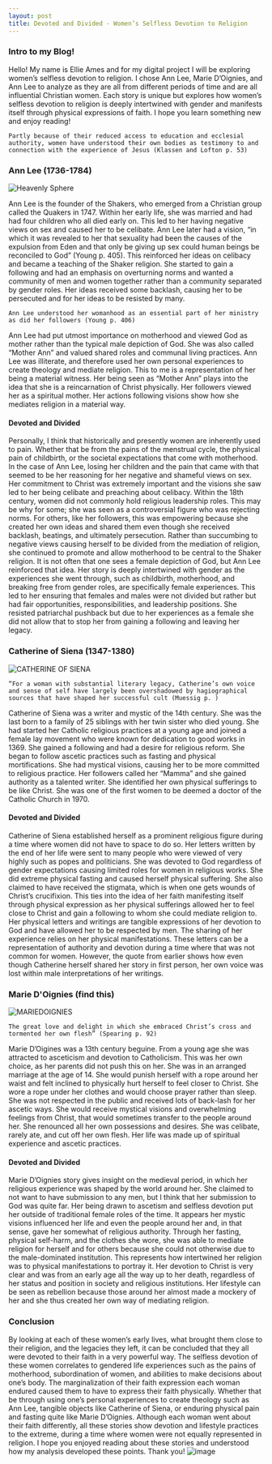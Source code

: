 ```yaml
---
layout: post 
title: Devoted and Divided - Women’s Selfless Devotion to Religion
---
```


### Intro to my Blog!
Hello! My name is Ellie Ames and for my digital project I will be exploring women’s selfless devotion to religion. I chose Ann Lee, Marie D’Oignies, and Ann Lee to analyze as they are all from different periods of time and are all influential Christian women. Each story is unique but explores how women’s selfless devotion to religion is deeply intertwined with gender and manifests itself through physical expressions of faith. I hope you learn something new and enjoy reading!


```Partly because of their reduced access to education and ecclesial authority, women have understood their own bodies as testimony to and connection with the experience of Jesus (Klassen and Lofton p. 53)```

### Ann Lee (1736-1784)

![Heavenly Sphere](https://raw.githubusercontent.com/amese1/Blog-Assignment/refs/heads/master/assets/css/Andrews-emblemheavenlysphere-1854.jpg)


Ann Lee is the founder of the Shakers, who emerged from a Christian group called the Quakers in 1747. Within her early life, she was married and had had four children who all died early on. This led to her having negative views on sex and caused her to be celibate. Ann Lee later had a vision, “in which it was revealed to her that sexuality had been the causes of the expulsion from Eden and that only be giving up sex could human beings be reconciled to God” (Young p. 405). This reinforced her ideas on celibacy and became a teaching of the Shaker religion. She started to gain a following and had an emphasis on overturning norms and wanted a community of men and women together rather than a community separated by gender roles. Her ideas received some backlash, causing her to be persecuted and for her ideas to be resisted by many. 

```Ann Lee understood her womanhood as an essential part of her ministry as did her followers (Young p. 406)```

Ann Lee had put utmost importance on motherhood and viewed God as mother rather than the typical male depiction of God. She was also called “Mother Ann” and valued shared roles and communal living practices. Ann Lee was illiterate, and therefore used her own personal experiences to create theology and mediate religion. This to me is a representation of her being a material witness. Her being seen as “Mother Ann” plays into the idea that she is a reincarnation of Christ physically. Her followers viewed her as a spiritual mother. Her actions following visions show how she mediates religion in a material way.

#### Devoted and Divided
Personally, I think that historically and presently women are inherently used to pain. Whether that be from the pains of the menstrual cycle, the physical pain of childbirth, or the societal expectations that come with motherhood. In the case of Ann Lee, losing her children and the pain that came with that seemed to be her reasoning for her negative and shameful views on sex. Her commitment to Christ was extremely important and the visions she saw led to her being celibate and preaching about celibacy. Within the 18th century, women did not commonly hold religious leadership roles. This may be why for some; she was seen as a controversial figure who was rejecting norms. For others, like her followers, this was empowering because she created her own ideas and shared them even though she received backlash, beatings, and ultimately persecution. Rather than succumbing to negative views causing herself to be divided from the mediation of religion, she continued to promote and allow motherhood to be central to the Shaker religion. It is not often that one sees a female depiction of God, but Ann Lee reinforced that idea. Her story is deeply intertwined with gender as the experiences she went through, such as childbirth, motherhood, and breaking free from gender roles, are specifically female experiences. This led to her ensuring that females and males were not divided but rather but had fair opportunities, responsibilities, and leadership positions. She resisted patriarchal pushback but due to her experiences as a female she did not allow that to stop her from gaining a following and leaving her legacy.

### Catherine of Siena (1347-1380)

![CATHERINE OF SIENA](https://raw.githubusercontent.com/amese1/Blog-Assignment/refs/heads/master/assets/css/Detail_of_Vanni-SaintCatherineSiena-.jpg)

```“For a woman with substantial literary legacy, Catherine’s own voice and sense of self have largely been overshadowed by hagiographical sources that have shaped her successful cult (Muessig p. )```

Catherine of Siena was a writer and mystic of the 14th century. She was the last born to a family of 25 siblings with her twin sister who died young. She had started her Catholic religious practices at a young age and joined a female lay movement who were known for dedication to good works in 1369. She gained a following and had a desire for religious reform. She began to follow ascetic practices such as fasting and physical mortifications. She had mystical visions, causing her to be more committed to religious practice. Her followers called her “Mamma” and she gained authority as a talented writer. She identified her own physical sufferings to be like Christ. She was one of the first women to be deemed a doctor of the Catholic Church in 1970.

#### Devoted and Divided 

Catherine of Siena established herself as a prominent religious figure during a time where women did not have to space to do so. Her letters written by the end of her life were sent to many people who were viewed of very highly such as popes and politicians. She was devoted to God regardless of gender expectations causing limited roles for women in religious works. She did extreme physical fasting and caused herself physical suffering. She also claimed to have received the stigmata, which is when one gets wounds of Christ’s crucifixion. This ties into the idea of her faith manifesting itself through physical expression as her physical sufferings allowed her to feel close to Christ and gain a following to whom she could mediate religion to. Her physical letters and writings are tangible expressions of her devotion to God and have allowed her to be respected by men. The sharing of her experience relies on her physical manifestations. These letters can be a representation of authority and devotion during a time where that was not common for women. However, the quote from earlier shows how even though Catherine herself shared her story in first person, her own voice was lost within male interpretations of her writings.

### Marie D'Oignies (find this) 

![MARIEDOIGNIES](https://raw.githubusercontent.com/amese1/Blog-Assignment/refs/heads/master/assets/css/Leboucq-RecueildArrasMarie-1560s.jpg)

```The great love and delight in which she embraced Christ’s cross and tormented her own flesh” (Spearing p. 92)```

Marie D’Oigines was a 13th century beguine. From a young age she was attracted to asceticism and devotion to Catholicism. This was her own choice, as her parents did not push this on her. She was in an arranged marriage at the age of 14. She would punish herself with a rope around her waist and felt inclined to physically hurt herself to feel closer to Christ. She wore a rope under her clothes and would choose prayer rather than sleep. She was not respected in the public and received lots of back-lash for her ascetic ways. She would receive mystical visions and overwhelming feelings from Christ, that would sometimes transfer to the people around her. She renounced all her own possessions and desires. She was celibate, rarely ate, and cut off her own flesh. Her life was made up of spiritual experience and ascetic practices.

#### Devoted and Divided 
Marie D’Oignies story gives insight on the medieval period, in which her religious experience was shaped by the world around her. She claimed to not want to have submission to any men, but I think that her submission to God was quite far. Her being drawn to ascetism and selfless devotion put her outside of traditional female roles of the time. It appears her mystic visions influenced her life and even the people around her and, in that sense, gave her somewhat of religious authority. Through her fasting, physical self-harm, and the clothes she wore, she was able to mediate religion for herself and for others because she could not otherwise due to the male-dominated institution. This represents how intertwined her religion was to physical manifestations to portray it. Her devotion to Christ is very clear and was from an early age all the way up to her death, regardless of her status and position in society and religious institutions. Her lifestyle can be seen as rebellion because those around her almost made a mockery of her and she thus created her own way of mediating religion.

### Conclusion

By looking at each of these women’s early lives, what brought them close to their religion, and the legacies they left, it can be concluded that they all were devoted to their faith in a very powerful way. The selfless devotion of these women correlates to gendered life experiences such as the pains of motherhood, subordination of women, and abilities to make decisions about one’s body. The marginalization of their faith expression each woman endured caused them to have to express their faith physically. Whether that be through using one’s personal experiences to create theology such as Ann Lee, tangible objects like Catherine of Siena, or enduring physical pain and fasting quite like Marie D’Oignies. Although each woman went about their faith differently, all these stories show devotion and lifestyle practices to the extreme, during a time where women were not equally represented in religion. I hope you enjoyed reading about these stories and understood how my analysis developed these points. Thank you! ![image](https://github.com/user-attachments/assets/a6c20394-abcd-4390-a769-3664c0a967f7)













